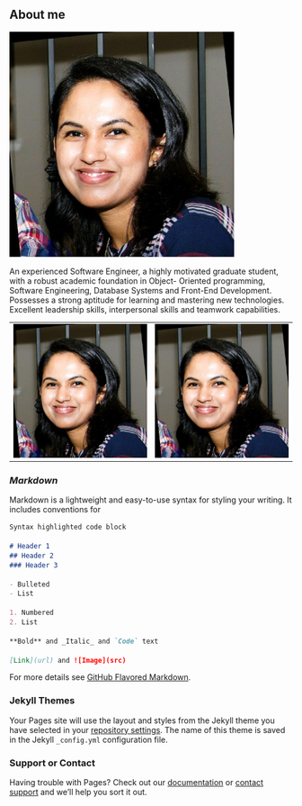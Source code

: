 ## **About me**

![Image](images/pic.jpeg)  
   
An experienced Software Engineer, a highly motivated graduate student, with a robust
academic foundation in Object- Oriented programming, Software Engineering, Database
Systems and Front-End Development.  
Possesses a strong aptitude for learning and mastering
new technologies.  
Excellent leadership skills, interpersonal skills and teamwork capabilities.

<table>     
    <tr>         
        <td><img src="/images/pic.jpeg" alt="Italian Trulli"></td>         
        <td><img src="images/pic.jpeg" alt="Italian Trulli"></td>     
    </tr> 
</table>



### _Markdown_

Markdown is a lightweight and easy-to-use syntax for styling your writing. It includes conventions for

```markdown
Syntax highlighted code block

# Header 1
## Header 2
### Header 3

- Bulleted
- List

1. Numbered
2. List

**Bold** and _Italic_ and `Code` text

[Link](url) and ![Image](src)
```

For more details see [GitHub Flavored Markdown](https://guides.github.com/features/mastering-markdown/).

### Jekyll Themes

Your Pages site will use the layout and styles from the Jekyll theme you have selected in your [repository settings](https://github.com/erandiranthilake/portfolio/settings). The name of this theme is saved in the Jekyll `_config.yml` configuration file.

### Support or Contact

Having trouble with Pages? Check out our [documentation](https://docs.github.com/categories/github-pages-basics/) or [contact support](https://support.github.com/contact) and we’ll help you sort it out.
